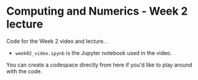 # Computing and Numerics - Week 2 lecture

Code for the Week 2 video and lecture.
.

- `week02_video.ipynb` is the Jupyter notebook used in the video.

You can create a codespace directly from here if you'd like to play around with the code.

